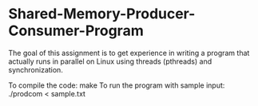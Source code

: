 # Shared-Memory-Producer-Consumer-Program

The goal of this assignment is to get experience in writing a program that actually runs in parallel on Linux using threads (pthreads) and synchronization.


To compile the code: make 
To run the program with sample input: ./prodcom < sample.txt 


